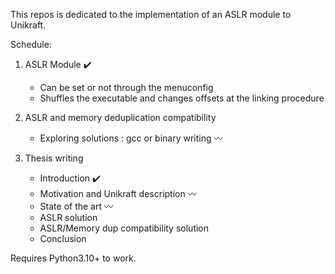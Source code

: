This repos is dedicated to the implementation of an ASLR module to Unikraft.

Schedule:
1. ASLR Module :heavy_check_mark:
	* Can be set or not through the menuconfig
	* Shuffles the executable and changes offsets at the linking procedure
	
2. ASLR and memory deduplication compatibility
	* Exploring solutions : gcc or binary writing :wavy_dash:

3. Thesis writing
	* Introduction :heavy_check_mark:
	* Motivation and Unikraft description :wavy_dash:
	* State of the art :wavy_dash:
	* ASLR solution
	* ASLR/Memory dup compatibility solution
	* Conclusion


Requires Python3.10+ to work.
